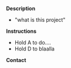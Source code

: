 **Description**

 - "what is this project"

**Instructions**

 - Hold A to do....
 - Hold D to blaalla
 
**Contact**

